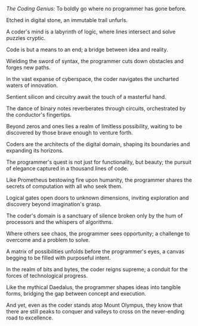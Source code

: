 *The Coding Genius:*
To boldly go where no programmer has gone before.

Etched in digital stone, an immutable trail unfurls.

A coder's mind is a labyrinth of logic, where lines intersect and solve puzzles cryptic.

Code is but a means to an end; a bridge between idea and reality.

Wielding the sword of syntax, the programmer cuts down obstacles and forges new paths.

In the vast expanse of cyberspace, the coder navigates the uncharted waters of innovation.

Sentient silicon and circuitry await the touch of a masterful hand.

The dance of binary notes reverberates through circuits, orchestrated by the conductor's fingertips.

Beyond zeros and ones lies a realm of limitless possibility, waiting to be discovered by those brave enough to venture forth.

Coders are the architects of the digital domain, shaping its boundaries and expanding its horizons.

The programmer's quest is not just for functionality, but beauty; the pursuit of elegance captured in a thousand lines of code.

Like Prometheus bestowing fire upon humanity, the programmer shares the secrets of computation with all who seek them.

Logical gates open doors to unknown dimensions, inviting exploration and discovery beyond imagination's grasp.

The coder's domain is a sanctuary of silence broken only by the hum of processors and the whispers of algorithms.

Where others see chaos, the programmer sees opportunity; a challenge to overcome and a problem to solve.

A matrix of possibilities unfolds before the programmer's eyes, a canvas begging to be filled with purposeful intent.

In the realm of bits and bytes, the coder reigns supreme; a conduit for the forces of technological progress.

Like the mythical Daedalus, the programmer shapes ideas into tangible forms, bridging the gap between concept and execution.

And yet, even as the coder stands atop Mount Olympus, they know that there are still peaks to conquer and valleys to cross on the never-ending road to excellence.
